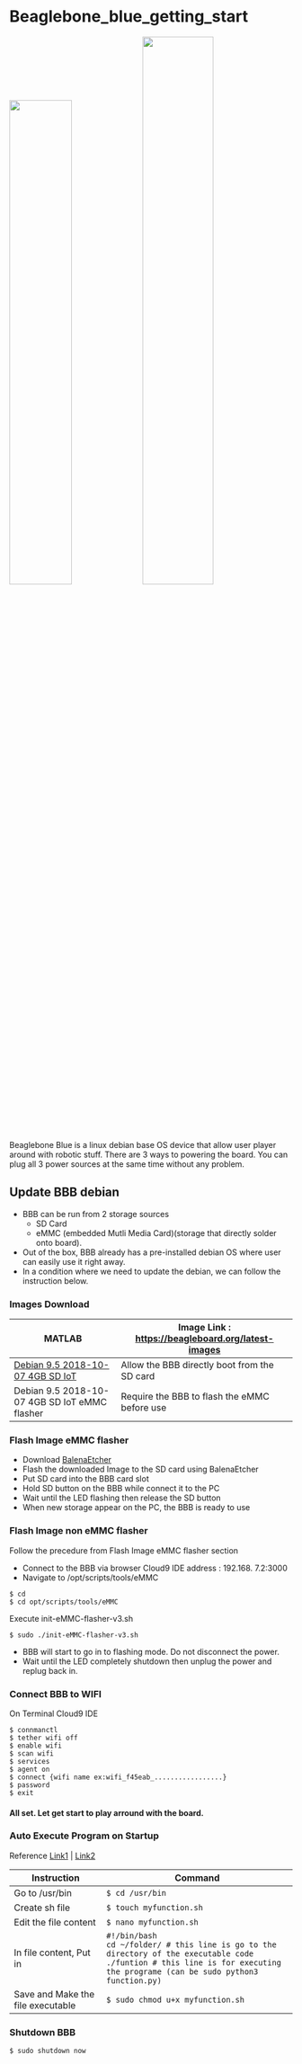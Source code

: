 # Beaglebone_blue_getting_start

<img src="https://se.mathworks.com/hardware-support/beaglebone-blue/_jcr_content/imageParsys/image.adapt.full.high.jpg/1590140118098.jpg" width="47%" height="47%"><img src="BBBPower.png" width="50%" height="50%">

Beaglebone Blue is a linux debian base OS device that allow user player around with robotic stuff. There are 3 ways to powering the board. You can plug all 3 power sources at the same time without any problem.

## Update BBB debian
- BBB can be run from 2 storage sources
    - SD Card
    - eMMC (embedded Mutli Media Card)(storage that directly solder onto board).
- Out of the box, BBB already has a pre-installed debian OS where user can easily use it right away.
- In a condition where we need to update the debian, we can follow the instruction below.

### Images Download
| MATLAB | Image Link : https://beagleboard.org/latest-images |
| --- | --- |
| [Debian 9.5 2018-10-07 4GB SD IoT](https://debian.beagleboard.org/images/bone-debian-9.5-iot-armhf-2018-10-07-4gb.img.xz)| Allow the BBB directly boot from the SD card |
| Debian 9.5 2018-10-07 4GB SD IoT eMMC flasher | Require the BBB to flash the eMMC before use |


### Flash Image eMMC flasher
- Download [BalenaEtcher](https://www.balena.io/etcher/)
- Flash the downloaded Image to the SD card using BalenaEtcher
- Put SD card into the BBB card slot
- Hold SD button on the BBB while connect it to the PC
- Wait until the LED flashing then release the SD button
- When new storage appear on the PC, the BBB is ready to use
### Flash Image non eMMC flasher
Follow the precedure from Flash Image eMMC flasher section
- Connect to the BBB via browser Cloud9 IDE address : 192.168. 7.2:3000
- Navigate to /opt/scripts/tools/eMMC
```
$ cd
$ cd opt/scripts/tools/eMMC
```
Execute init-eMMC-flasher-v3.sh
```
$ sudo ./init-eMMC-flasher-v3.sh
```
- BBB will start to go in to flashing mode. Do not disconnect the power.
- Wait until the LED completely shutdown then unplug the power and replug back in.

### Connect BBB to WIFI
On Terminal Cloud9 IDE
```
$ connmanctl
$ tether wifi off
$ enable wifi
$ scan wifi
$ services
$ agent on
$ connect {wifi name ex:wifi_f45eab_.................}
$ password
$ exit
```
#### All set. Let get start to play arround with the board.

### Auto Execute Program on Startup
Reference [Link1](https://stackoverflow.com/questions/28854705/executing-a-script-on-startup-using-beaglebone-black) | [Link2](https://gist.github.com/tstellanova/7323116)

| Instruction | Command |
|------------ | --------|
| Go to /usr/bin | `$ cd /usr/bin `|
| Create sh file | `$ touch myfunction.sh`|
| Edit the file content | `$ nano myfunction.sh`|
| In file content, Put in | `#!/bin/bash`<br />`cd ~/folder/ # this line is go to the directory of the executable code`<br />`./funtion # this line is for executing the programe (can be sudo python3 function.py)` |
| Save and Make the file executable | `$ sudo chmod u+x myfunction.sh` |




### Shutdown BBB
```
$ sudo shutdown now
```
